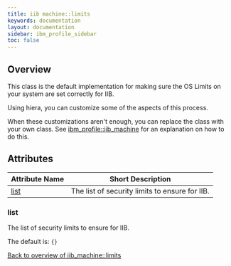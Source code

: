 ```yaml
---
title: iib machine::limits
keywords: documentation
layout: documentation
sidebar: ibm_profile_sidebar
toc: false
---
```

## Overview

This class is the default implementation for making sure the OS Limits on your system are set correctly for IIB.

Using hiera, you can customize some of the aspects of this process.

When these customizations aren't enough, you can replace the class with your own class. See [ibm_profile::iib_machine](./iib_machine.html) for an explanation on how to do this.





## Attributes



Attribute Name                    | Short Description                              |
--------------------------------- | ---------------------------------------------- |
[list](#iib_machine::limits_list) | The list of security limits to ensure for IIB. |




### list<a name='iib_machine::limits_list'>

The list of security limits to ensure for IIB.

The default is: `{}`



[Back to overview of iib_machine::limits](#attributes)
